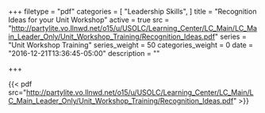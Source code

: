 +++
filetype = "pdf"
categories = [
  "Leadership Skills",
]
title = "Recognition Ideas for your Unit Workshop"
active = true
src = "http://partylite.vo.llnwd.net/o15/u/USOLC/Learning_Center/LC_Main/LC_Main_Leader_Only/Unit_Workshop_Training/Recognition_Ideas.pdf"
series = "Unit Workshop Training"
series_weight = 50
categories_weight = 0
date = "2016-12-21T13:36:45-05:00"
description = ""

+++

{{< pdf src="http://partylite.vo.llnwd.net/o15/u/USOLC/Learning_Center/LC_Main/LC_Main_Leader_Only/Unit_Workshop_Training/Recognition_Ideas.pdf" >}}
